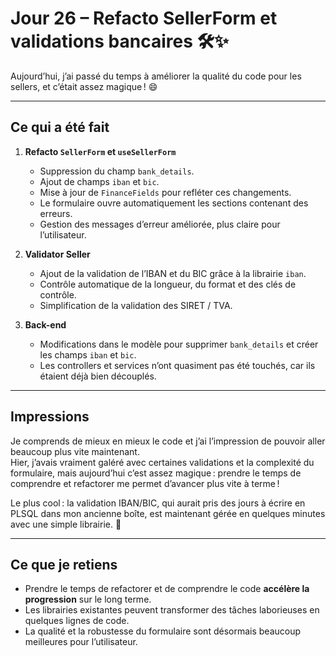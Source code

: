 # Jour 26 – Refacto SellerForm et validations bancaires 🛠️✨

Aujourd’hui, j’ai passé du temps à améliorer la qualité du code pour les sellers, et c’était assez magique ! 😄

---

## Ce qui a été fait

1. **Refacto `SellerForm` et `useSellerForm`**
   - Suppression du champ `bank_details`.
   - Ajout de champs `iban` et `bic`.
   - Mise à jour de `FinanceFields` pour refléter ces changements.
   - Le formulaire ouvre automatiquement les sections contenant des erreurs.
   - Gestion des messages d’erreur améliorée, plus claire pour l’utilisateur.

2. **Validator Seller**
   - Ajout de la validation de l’IBAN et du BIC grâce à la librairie `iban`.
   - Contrôle automatique de la longueur, du format et des clés de contrôle.
   - Simplification de la validation des SIRET / TVA.

3. **Back-end**
   - Modifications dans le modèle pour supprimer `bank_details` et créer les champs `iban` et `bic`.
   - Les controllers et services n’ont quasiment pas été touchés, car ils étaient déjà bien découplés.

---

## Impressions

Je comprends de mieux en mieux le code et j’ai l’impression de pouvoir aller beaucoup plus vite maintenant.  
Hier, j’avais vraiment galéré avec certaines validations et la complexité du formulaire, mais aujourd’hui c’est assez magique : prendre le temps de comprendre et refactorer me permet d’avancer plus vite à terme !  

Le plus cool : la validation IBAN/BIC, qui aurait pris des jours à écrire en PLSQL dans mon ancienne boîte, est maintenant gérée en quelques minutes avec une simple librairie. 💪  

---

## Ce que je retiens

- Prendre le temps de refactorer et de comprendre le code **accélère la progression** sur le long terme.
- Les librairies existantes peuvent transformer des tâches laborieuses en quelques lignes de code.
- La qualité et la robustesse du formulaire sont désormais beaucoup meilleures pour l’utilisateur.


